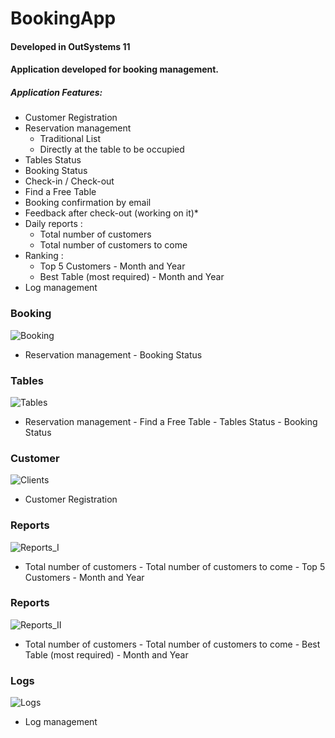 # BookingApp 
#### Developed in OutSystems 11

#### Application developed for booking management.

##### Application Features:

- Customer Registration
- Reservation management 
	- Traditional List 
	- Directly at the table to be occupied 
- Tables Status
- Booking Status
- Check-in / Check-out
- Find a Free Table
- Booking confirmation by email
- Feedback after check-out (working on it)*
- Daily reports :
	- Total number of customers 
	- Total number of customers to come
- Ranking :
	- Top 5 Customers - Month and Year
	- Best Table (most required) - Month and Year
- Log management


### Booking 
![Booking](https://i.imgur.com/YU46C9Y.png "Booking")
- Reservation management - Booking Status

### Tables 
![Tables](https://i.imgur.com/5wvXUy4.png "Tables")
- Reservation management - Find a Free Table - Tables Status - Booking Status

### Customer 
![Clients](https://i.imgur.com/MFrboki.png "Clients")
- Customer Registration

### Reports
![Reports_I](https://i.imgur.com/pV35KaZ.png "Reports_I")
- Total number of customers - Total number of customers to come - Top 5 Customers - Month and Year

### Reports
![Reports_II](https://i.imgur.com/Ow4THdt.png "Reports_II")
- Total number of customers - Total number of customers to come - Best Table (most required) - Month and Year

### Logs 
![Logs](https://i.imgur.com/jp2T1FD.png "Logs")
- Log management


